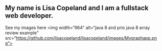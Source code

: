 ## My name is Lisa Copeland and I am a fullstack web developer.

See my images here
<img width=“964” alt=“java 8 and prio java 8  array review example” src=“https://github.com/lisacopeland/lisacopeland/images/Mygraphapp.png”>

<!--
**lisacopeland/lisacopeland** is a ✨ _special_ ✨ repository because its `README.md` (this file) appears on your GitHub profile.

Here are some ideas to get you started:

- 🔭 I’m currently working on ...
- 🌱 I’m currently learning ...
- 👯 I’m looking to collaborate on ...
- 🤔 I’m looking for help with ...
- 💬 Ask me about ...
- 📫 How to reach me: ...
- 😄 Pronouns: ...
- ⚡ Fun fact: ...
-->
